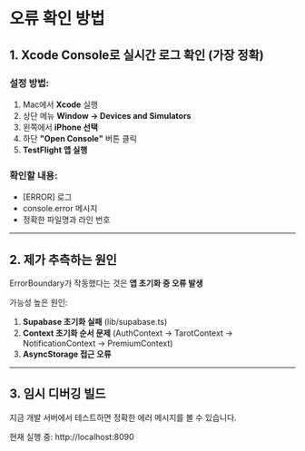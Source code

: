 # 오류 확인 방법

## 1. Xcode Console로 실시간 로그 확인 (가장 정확)

### 설정 방법:
1. Mac에서 **Xcode** 실행
2. 상단 메뉴 **Window → Devices and Simulators**
3. 왼쪽에서 **iPhone 선택**
4. 하단 **"Open Console"** 버튼 클릭
5. **TestFlight 앱 실행**

### 확인할 내용:
- [ERROR] 로그
- console.error 메시지
- 정확한 파일명과 라인 번호

---

## 2. 제가 추측하는 원인

ErrorBoundary가 작동했다는 것은 **앱 초기화 중 오류 발생**

가능성 높은 원인:
1. **Supabase 초기화 실패** (lib/supabase.ts)
2. **Context 초기화 순서 문제** (AuthContext → TarotContext → NotificationContext → PremiumContext)
3. **AsyncStorage 접근 오류**

---

## 3. 임시 디버깅 빌드

지금 개발 서버에서 테스트하면 정확한 에러 메시지를 볼 수 있습니다.

현재 실행 중: http://localhost:8090
